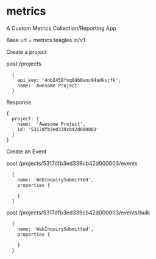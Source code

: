 metrics
=======

A Custom Metrics Collection/Reporting App

Base url = metrics.teagles.io/v1

Create a project

post /projects
```
  {
    api_key: '4nb2458fnq04b0anc94adksjfk',
    name: 'Awesome Project'
  }
```

Response
```
{
  project: {
    name:  'Awesome Project',
    id: '5317dfb3ed339cb42d000003'
  }
}
```

Create an Event

post /projects/5317dfb3ed339cb42d000003/events
```
  {
    name: 'WebInquirySubmitted',
    properties {
      
    }
  }
```

post /projects/5317dfb3ed339cb42d000003/events/bulk
```
  {
    name: 'WebInquirySubmitted',
    properties {
      
    }
  }

  
